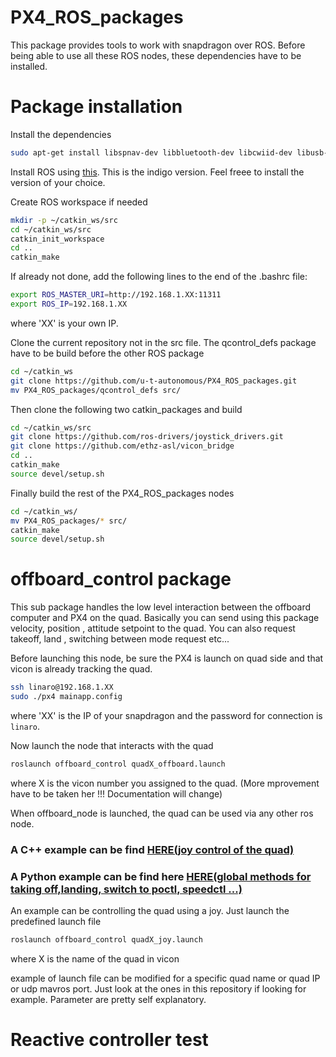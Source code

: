 # PX4_ROS_packages
This package provides tools to work with snapdragon over ROS.
Before being able to use all these ROS nodes, these dependencies have to be installed.

# Package installation

Install the dependencies
```sh
sudo apt-get install libspnav-dev libbluetooth-dev libcwiid-dev libusb-dev
```

Install ROS using [this](http://wiki.ros.org/indigo/Installation/Ubuntu). This is the indigo version. Feel freee to install the version of your choice.

Create ROS workspace if needed
```sh
mkdir -p ~/catkin_ws/src
cd ~/catkin_ws/src
catkin_init_workspace
cd ..
catkin_make
```
If already not done, add the following lines to the end of the .bashrc file:
```sh
export ROS_MASTER_URI=http://192.168.1.XX:11311
export ROS_IP=192.168.1.XX
```
where 'XX' is your own IP.

Clone the current repository not in the src file. The qcontrol_defs package have to be build before the other ROS package
```sh
cd ~/catkin_ws
git clone https://github.com/u-t-autonomous/PX4_ROS_packages.git
mv PX4_ROS_packages/qcontrol_defs src/
```

Then clone the following two catkin_packages and build
```sh
cd ~/catkin_ws/src
git clone https://github.com/ros-drivers/joystick_drivers.git
git clone https://github.com/ethz-asl/vicon_bridge
cd ..
catkin_make
source devel/setup.sh
```

Finally build the rest of the PX4_ROS_packages nodes
```sh
cd ~/catkin_ws/
mv PX4_ROS_packages/* src/
catkin_make
source devel/setup.sh
```
# offboard_control package
This sub package handles the low level interaction between the offboard computer and PX4 on the quad. Basically you can send using this package velocity, position , attitude setpoint to the quad. You can also request takeoff, land , switching between mode request etc...

Before launching this node, be sure the PX4 is launch on quad side and that vicon is already tracking the quad.
```sh
ssh linaro@192.168.1.XX
sudo ./px4 mainapp.config
```
where 'XX' is the IP of your snapdragon and the password for connection is `linaro`.

Now launch the node that interacts with the quad
```sh
roslaunch offboard_control quadX_offboard.launch
```
where X is the vicon number you assigned to the quad. (More mprovement have to be taken her !!! Documentation will change)

When offboard_node is launched, the quad can be used via any other ros node. 

###	A C++ example can be find [HERE(joy control of the quad)](https://github.com/u-t-autonomous/PX4_ROS_packages/blob/master/offboard_control/src/snap_joy.cpp)

### A Python example can be find here [HERE(global methods for taking off,landing, switch to poctl, speedctl ...)](https://github.com/u-t-autonomous/PX4_ROS_packages/blob/master/reactive_test/src/system_node.py)

An example can be controlling the quad using a joy. Just launch the predefined launch file
```sh
roslaunch offboard_control quadX_joy.launch
```
where X is the name of the quad in vicon 

example of launch file can be modified for a specific quad name or quad IP or udp mavros port. Just look at the ones in this repository if looking for example. Parameter are pretty self explanatory.

# Reactive controller test
